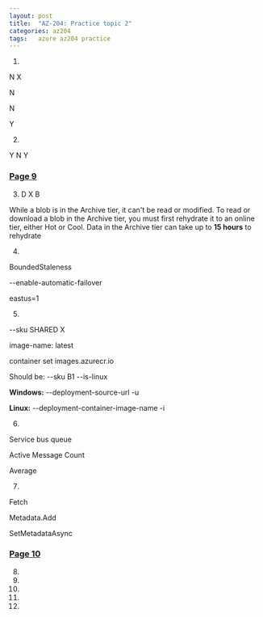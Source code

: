 ```yaml
---
layout: post
title:  "AZ-204: Practice topic 2"
categories: az204
tags:   azure az204 practice
---
```



1.
N   X

N

N

Y


2.
Y
N
Y


### [Page 9](https://www.examtopics.com/exams/microsoft/az-204/view/9/)

3. D    X   B

While a blob is in the Archive tier, it can't be read or modified. To read or download a blob in the Archive tier, you must first rehydrate it to an online tier, either Hot or Cool. Data in the Archive tier can take up to **15 hours** to rehydrate


4. 
BoundedStaleness

--enable-automatic-failover

eastus=1


5. 
--sku SHARED    X

image-name: latest

container set images.azurecr.io

Should be: 
--sku B1 --is-linux


**Windows:**
--deployment-source-url -u

**Linux:**
--deployment-container-image-name -i



6.
Service bus queue

Active Message Count

Average


7.
Fetch

Metadata.Add

SetMetadataAsync


### [Page 10](https://www.examtopics.com/exams/microsoft/az-204/view/10/)

8.


9.


10.


11.


12.

